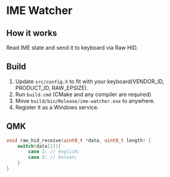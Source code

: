 # IME Watcher

## How it works

Read IME state and send it to keyboard via Raw HID.

## Build

1. Update `src/config.h` to fit with your keyboard(VENDOR_ID, PRODUCT_ID, RAW_EPSIZE).  
2. Run `build.cmd` (CMake and any compiler are required)
3. Move `build/bin/Release/ime-watcher.exe` to anywhere.
4. Register it as a Windows service.

## QMK

```cpp
void raw_hid_receive(uint8_t *data, uint8_t length) {
    switch(data[1]){
        case 2: // english;
        case 3: // korean;
    }
}
```
